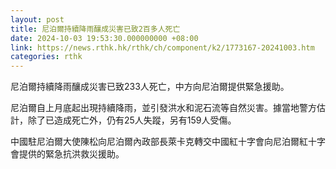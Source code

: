 ```yaml
---
layout: post
title: 尼泊爾持續降雨釀成災害已致2百多人死亡
date: 2024-10-03 19:53:30.000000000 +08:00
link: https://news.rthk.hk/rthk/ch/component/k2/1773167-20241003.htm
categories: rthk
---
```


尼泊爾持續降雨釀成災害已致233人死亡，中方向尼泊爾提供緊急援助。

尼泊爾自上月底起出現持續降雨，並引發洪水和泥石流等自然災害。據當地警方估計，除了已造成死亡外，仍有25人失蹤，另有159人受傷。

中國駐尼泊爾大使陳松向尼泊爾內政部長萊卡克轉交中國紅十字會向尼泊爾紅十字會提供的緊急抗洪救災援助。
